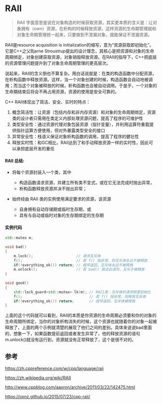 # RAII

> RAII 字面意思是说在对象构造的时候获取资源，其实更本质的含义是：让对象拥有（own）资源，在析构的时候释放资源，这样资源的生命期管理就和对象生命期管理统一起来，只要做到不泄漏对象，就能保证不泄漏资源。



RAII是resource acquisition is initialization的缩写，意为“资源获取即初始化”。它是C++之父Bjarne Stroustrup提出的设计理念，其核心是把资源和对象的生命周期绑定，对象创建获取资源，对象销毁释放资源。在RAII的指导下，C++把底层的资源管理问题提升到了对象生命周期管理的更高层次。

说起来，RAII的含义倒也不算复杂。用白话说就是：在类的构造函数中分配资源，在析构函数中释放资源。这样，当一个对象创建的时候，构造函数会自动地被调用；而当这个对象被释放的时候，析构函数也会被自动调用。于是乎，一个对象的生命期结束后将会不再占用资源，资源的使用是安全可靠的。



C++ RAII体现出了简洁、安全、实时的特点：

1. 概念简洁性：让资源（包括内存和非内存资源）和对象的生命周期绑定，资源类的设计者只需用在类定义内部处理资源问题，提高了程序的可维护性
2. 类型安全性：通过资源代理对象包装资源（指针变量），并利用运算符重载提供指针运算方便使用，但对外暴露类型安全的接口
3. 异常安全性：栈语义保证对象析构函数的调用，提高了程序的健壮性
4. 释放实时性：和GC相比，RAII达到了和手动释放资源一样的实时性，因此可以承担底层开发的重任



#### RAII 总结:

- 将每个资源封装入一个类，其中
  - 构造函数请求资源，并建立所有类不变式，或在它无法完成时抛出异常，
  - 析构函数释放资源并决不抛出异常；

- 始终经由 RAII 类的实例使用满足要求的资源，该资源
  - 自身拥有自动存储期或临时生存期，或
  - 具有与自动或临时对象的生存期绑定的生存期



#### 实例代码

```c++
std::mutex m;
 
void bad() 
{
    m.lock();                    // 请求互斥体
    f();                         // 若 f() 抛异常，则互斥体永远不被释放
    if(!everything_ok()) return; // 提早返回，互斥体永远不被释放
    m.unlock();                  // 若 bad() 抵达此语句，互斥才被释放
}
 
void good()
{
    std::lock_guard<std::mutex> lk(m); // RAII类：互斥体的请求即是初始化
    f();                               // 若 f() 抛异常，则释放互斥体
    if(!everything_ok()) return;       // 提早返回，互斥体被释放
}     
```

上面的这个代码就可以看到，RAII的本质是你资源的生命周期必须要和你的对象的生命周期所绑定，当你的对象析构消失的时候，这个资源也就随着你的对象一起被释放了，上面的两个示例就清楚的展现了他们之间的差别。具体来说说bad里面的，想象一下，如果函数提前返回或者发生异常了，他的释放资源的语句m.unlock()就没有运行到，资源就没有正常释放了，这个是很不对的。



## 参考

https://zh.cppreference.com/w/cpp/language/raii

https://zh.wikipedia.org/wiki/RAII

http://www.cppblog.com/aaxron/archive/2011/03/22/142475.html

https://oxnz.github.io/2015/07/23/cpp-raii/